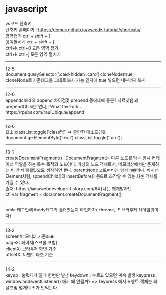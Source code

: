 # javascript
 vs코드 단축키 <br>
 단축키 홈페이지 : https://demun.github.io/vscode-tutorial/shortcuts/ <br>
 영역접기 ctrl + shift + [ <br>
 영역펼치기 ctrl + shift + ] <br>
 ctrl+k ctrl+0	모든 영역 접기 <br>
 ctrl+k ctrl+j	모든 영역 펼치기 <br>

<hr/> 
12-5<br>
document.querySelector('.card-hidden .card').cloneNode(true);<br>
cloneNode로 기존태그를 그대로 복사 가능 인자에 true 넣으면 내부까지 복사<br>

<hr/>
12-6<br>
appendchild 와 append 차이점및 prepend 등에대해 좋은? 자료찾음 왜 prependChild는 없냐;; What the Fork...<br>
https://rpubs.com/raulUbiqum/append<br>

<hr>
12-8<br>
요소.classList.toggle('class명') => 쓸만한 매소드인듯<br>
document.getElementById('rival').classList.toggle('turn');<br>

<hr>
13-1<br>
createDocumentFragment() : DocumentFragment는 다른 노드를 담는 임시 컨테이너 역할을 하는 특수 목적의 노드이다. 가상의 노드 객체로서, 메모리상에서만 존재하는 비 문서 탬플릿으로 생각하면 된다. parentNode 프로퍼티는 항상 null이다. 하지만 Element처럼, appendChild()와 insertBefore() 등으로 조작할 수 있는 자손 객체를 가질 수 있다.<br>
출처: https://iamawebdeveloper.tistory.com/64 [나는 웹개발자!]<br>
cf. var fragment = document.createDocumentFragment();<br><br>

table 태그안에 tbody태그가 들어있는지 확인하자( chrome, IE 브라우저 차이일것이다)<br>
<hr>

13-2<br>
screenX: 모니터 기준좌표<br>
pageX: 페이지(스크롤 포함)<br>
clientX: 브라우저 화면 기준<br>
offsetX: 이벤트 타겟 기준

<hr>

14-2<br>
keyup : 눌렀다가 땔때 한번만 발생
keydown : 누르고 있으면 계속 발생
keypress : window.addeventListener() 에서 왜 안될까?
=> keypress 에서 e 벤트 객체는 화살표및 몇개의 키가 안먹는다.





